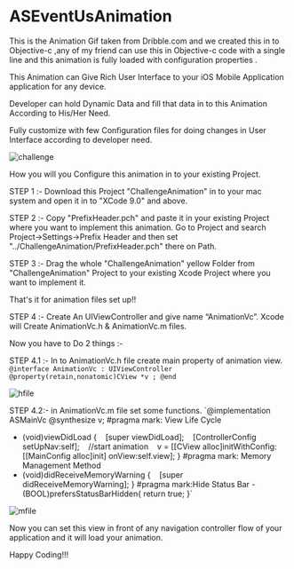 # ASEventUsAnimation

This is the Animation Gif taken from Dribble.com and we created this in to Objective-c ,any of my friend can use this in Objective-c code with a single line and this animation is fully loaded with configuration properties .

This Animation can Give Rich User Interface to  your iOS Mobile Application application  for any device.

Developer can hold Dynamic Data and fill that data in to this Animation According to His/Her Need.

Fully customize with few Configuration files for doing changes in User Interface according to developer need.


![challenge](https://user-images.githubusercontent.com/7630897/33175837-faada6c4-d082-11e7-9ddd-82036d60c7bc.gif)

How you will you  Configure this animation in to your existing Project.



STEP 1 :-
Download this Project "ChallengeAnimation" in to your mac system and open it in to "XCode 9.0" and above.


STEP 2 :-
Copy "PrefixHeader.pch"  and paste it in your existing Project where you want to implement this animation.
Go to Project and search Project->Settings->Prefix Header and then set "../ChallengeAnimation/PrefixHeader.pch" there on Path.


STEP 3 :-
Drag the whole "ChallengeAnimation" yellow Folder from "ChallengeAnimation" Project to your existing Xcode Project where you want to implement it.

That's it for animation files set up!!


STEP 4 :-
Create  An UIViewController and give name  “AnimationVc”.
Xcode will Create AnimationVc.h & AnimationVc.m files.

Now you have to Do 2 things :- 

STEP 4.1 :-  In to AnimationVc.h file create main property of animation view.
`@interface AnimationVc : UIViewController
@property(retain,nonatomic)CView *v ;
@end`

![hfile](https://user-images.githubusercontent.com/7630897/33254120-41896c62-d36d-11e7-83a8-90e942872133.png)


STEP 4.2:- in AnimationVc.m file set some functions.
`@implementation ASMainVc
@synthesize v;
#pragma mark: View Life Cycle
- (void)viewDidLoad {
    [super viewDidLoad];
    [ControllerConfig setUpNav:self];
    //start animation
    v = [[CView alloc]initWithConfig:[[MainConfig alloc]init] onView:self.view];
}
#pragma mark: Memory Management Method
- (void)didReceiveMemoryWarning {
    [super didReceiveMemoryWarning];
}
#pragma mark:Hide Status Bar
-(BOOL)prefersStatusBarHidden{
      return true;
}`


![mfile](https://user-images.githubusercontent.com/7630897/33254138-56614178-d36d-11e7-99ed-f82f93012c45.png)




Now you can set this view in front of any navigation controller flow of your application and it will load your animation.


Happy Coding!!! 







